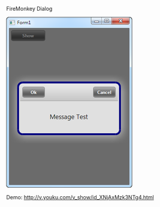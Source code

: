 FireMonkey Dialog

![Screenshot](https://github.com/OneChen/FrameDialog/blob/master/FrameDialog.png)

Demo:
http://v.youku.com/v_show/id_XNjAxMzk3NTg4.html
